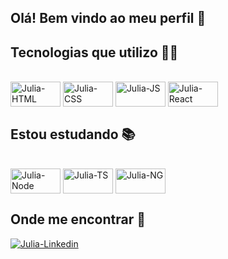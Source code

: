 ## Olá! Bem vindo ao meu perfil 👋 

## Tecnologias que utilizo 🐱‍💻 

<div style="display: inline_block"><br>
  <img align="center" alt="Julia-HTML" height="40" width="80" src="https://cdn.jsdelivr.net/gh/devicons/devicon/icons/html5/html5-original.svg" />
  <img align="center" alt="Julia-CSS" height="40" width="80" src="https://cdn.jsdelivr.net/gh/devicons/devicon/icons/css3/css3-original.svg" />
  <img align="center" alt="Julia-JS" height="40" width="80" src="https://cdn.jsdelivr.net/gh/devicons/devicon/icons/javascript/javascript-original.svg" />
  <img align="center" alt="Julia-React" height="40" width="80" src="https://cdn.jsdelivr.net/gh/devicons/devicon/icons/react/react-original.svg" />
</div>
  
## Estou estudando 📚
  
<div style="display: inline_block"><br>
  <img align="center" alt="Julia-Node" height="40" width="80" src="https://cdn.jsdelivr.net/gh/devicons/devicon/icons/nodejs/nodejs-original.svg" />
  <img align="center" alt="Julia-TS" height="40" width="80" src="https://cdn.jsdelivr.net/gh/devicons/devicon/icons/typescript/typescript-original.svg" />
  <img align="center" alt="Julia-NG" height="40" width="80" src="https://cdn.jsdelivr.net/gh/devicons/devicon/icons/angularjs/angularjs-plain.svg" />
</div>

## Onde me encontrar 🚀

<div>
  <a href="https://www.linkedin.com/in/julia-sanchez-595235218/" target="_blank">
  <img align="center" alt="Julia-Linkedin" src="https://img.shields.io/badge/LinkedIn-0077B5?style=for-the-badge&logo=linkedin&logoColor=white" />
</div>
